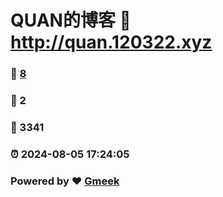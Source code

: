 # QUAN的博客 :link: http://quan.120322.xyz 
### :page_facing_up: [8](http://quan.120322.xyz/tag.html) 
### :speech_balloon: 2 
### :hibiscus: 3341 
### :alarm_clock: 2024-08-05 17:24:05 
### Powered by :heart: [Gmeek](https://github.com/Meekdai/Gmeek)
